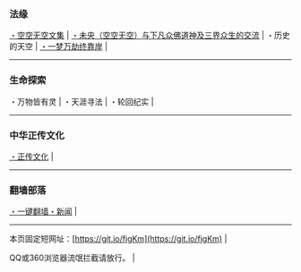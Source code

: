 ### 法缘

[・空空无空文集](https://github.com/lanna2019/lanna2019.github.io/issues/65#issue-454113136) |
[・未央（空空无空）与下凡众佛道神及三界众生的交流](https://github.com/lanna2019/lanna2019.github.io/issues/64#issue-454107840) |
・历史的天空 |
[・一梦万劫终靠岸](https://github.com/lanna2019/lanna2019.github.io/issues/91#issue-454726509) |

-----------------------------------------------------------
### 生命探索
・万物皆有灵 |
・天涯寻法 |
・轮回纪实 |

-----------------------------------------------------------
### 中华正传文化
[・正传文化](https://github.com/dfh1/djy/blob/master/gb/news2007.md?fldfh#11) |

-----------------------------------------------------------
### 翻墙部落

[・一键翻墙・新闻](https://github.com/dfh1/fq) |

-----------------------------------------------------------

本页固定短网址：[https://git.io/fjgKm](https://git.io/fjgKm) |

QQ或360浏览器流氓拦截请放行。&nbsp;|&nbsp; 
